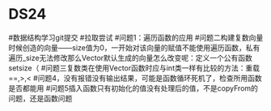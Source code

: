 # DS24
#数据结构学习git提交
#拉取尝试
#问题1：遍历函数的应用
#问题二构建复数向量时候创造的向量——size值为0，一开始对该向量的赋值不能使用遍历函数，私有遍历_size无法修改那么Vector默认生成的向量怎么改变呢：定义一个公有函数setsize（
#问题三复数类在使用Vector函数时应与int类一样有比较的方法：重载==,>,<
#问题4，没有报错没有输出结果，可能是函数循环死机了，检查所用函数是否都能用
#问题5插入函数只有初始化的值没有处理后的值，不是copyFrom的问题，还是函数问题